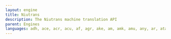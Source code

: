 ```yaml
---
layout: engine
title: Niutrans
description: The Niutrans machine translation API
parent: Engines
languages: adh, ace, acr, acu, af, agr, ake, am, amk, amu, any, ar, ata, aym, az, azb, ba, bam, bba, bch, bdh, bdu, be, bem, ber, bfa, bg, bi, bn, bno, bnp, bqj, bqp, br, bs, bsn, bus, byr, ca, cak, cas, cbl, ccp, cdf, ceb, cfm, cha, che, chq, chr, cht, cjp, ckb, cki, cnh, cni, co, cop, cpb, crh, crs, cs, ctd, cv, cy, czt, da, de, dik, dje, djk, dop, dtp, duo, dv, dyu, dz, ee, el, en, enx, eo, es, et, eu, fa, fi, fil, fj, fo, fr, fuv, fy, ga, gbi, gbo, gd, gil, gl, gnw, gof, gu, gub, gur, gv, ha, haw, he, hi, hlb, hmo, hr, ht, hu, hui, huv, hwc, hy, id, ifa, ifb, ify, ig, ikk, iou, is, it, izz, ja, jac, jae, jiv, jmc, jv, jy, ka, kab, kac, kbh, kbo, kek, keo, kg, kk, kle, km, kn, knj, ko, kpg, krs, ksd, ku, ky, kyu, la, lb, lcm, lcp, lg, ln, lnd, lo, lsi, lt, lv, mad, mah, mam, map, mbb, mdy, me, meu, mg, mhr, mi, mk, ml, mn, mni, mo, mos, mps, mr, mrj, mrw, ms, mt, muv, mww, my, ne, ngl, nhg, nl, no, nop, ntm, ny, nyy, ojb, om, ond, or, os, otq, pa, pap, pck, pil, pl, poh, pot, ppk, prk, ps, pss, pt, ptu, quc, quh, quw, quz, qxr, rmn, rn, ro, ru, rug, rw, sd, sg, shi, shp, si, sid, sk, sl, sm, sn, so, spy, sq, sr, ssd, ssx, st, su, sv, sw, swp, syc, ta, tbz, te, teo, tet, tex, tg, th, ti, tig, tih, tk, tmh, tn, to, tpi, tpm, tr, ts, tt, tw, ty, tyv, udm, uk, ur, usp, uy, uz, ve, vi, vun, wal, war, wlx, wol, wrs, wsk, xal, xh, xsm, yi, yo, yon, yua, yue, zh, zu, zyb
---
```

